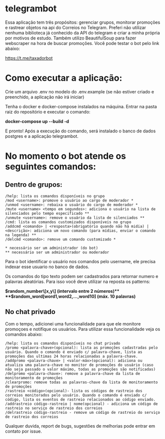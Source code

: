 # telegrambot

Essa aplicação tem três propósitos: gerenciar grupos, monitorar promoções e rastrear objetos na api do Correios no Telegram. Preferi não utilizar nenhuma biblioteca já conhecido da API do telegram e criar a minha própria por motivos de estudo. Também utilizo BeautifulSoup para fazer webscraper na hora de buscar promoções. Você pode testar o bot pelo link abaixo:

https://t.me/taxadorbot

# Como executar a aplicação:
Crie um arquivo .env no modelo do .env.example (se não estiver criado e preenchido, a aplicação não irá iniciar)

Tenha o docker e docker-compose instalados na máquina. Entrar na pasta raiz do repositório e executar o comando: 

**docker-compose up --build -d**

E pronto! Após a execução do comando, será instalado o banco de dados postgres e a aplicação telegrambot.

# No momento o bot atende os seguintes comandos:

## Dentro de grupos:
```
/help: lista os comandos disponíveis no grupo
/mod <username>: promove o usuário ao cargo de moderador *
/unmod <username>: rebaixa o usuário do cargo de moderador *
/mute <username> <tempo em segundos>: adiciona o usuário na lista de silenciados pelo tempo especificado **
/unmute <username>: remove o usuário da lista de silenciados **
/cmd: lista os comandos customizados disponíveis no grupo
/addcmd <comando> | <resposta>(obrigatório quando não há midia) | <descrição>: adiciona um novo comando (para mídias, enviar o comando na legenda) **
/delcmd <comando>: remove um comando customizado *

* necessário ser um administrador (do bot)
** necessário ser um administrador ou moderador
```

Para o bot identificar o usuário nos comandos pelo username, ele precisa indexar esse usuario no banco de dados.

Os comandos do tipo texto podem ser cadastrados para retornar numero e palavras aleatórias. Para isso você deve utilizar na reposta os patterns:

**$random_number\[x,y\] (intervalo entre 2 números)**
**$random_word\[word1,word2,...,word10\] (máx. 10 palavras)**

## No chat privado

Com o tempo, adicionei uma funcionalidade para que ele monitore promoçoes e notifique os usuários. Para utilizar essa funcionalidade veja os comandos abaixo:
```
/help: lista os comandos disponíveis no chat privado
/promo <palavra-chave>(opcional): lista as promoções cadastradas pelo usuário. Quando o comando é enviado c/ palavra-chave, lista as promoções das ultimas 24 horas relacionadas a palavra-chave.
/addpromo <palavra-chave> | <valor-máx>(opcional): adiciona ou atualiza uma palavra-chave no monitor de promoções do usuário (caso não seja passado o valor máximo, todas as promoções são notificadas)
/delpromo <palavra-chave>: remove a palavra-chave da lista de monitoramento de promoções
/clearpromo: remove todas as palavras-chave da lista de monitoramento de promoções
/rastreio <código>(opcional)- lista os códigos de rastreio dos correios monitorados pelo usuário. Quando o comando é enviado c/ código, lista os eventos de rastreio relacionados ao código enviado.
/addrastreio código-rastreio | nome(opcional) - adiciona um código de rastreio no serviço de rastreio dos correios
/delrastreio código-rastreio - remove um código de rastreio do serviço de rastreio dos correios
```

Qualquer duvida, report de bugs, sugestões de melhorias pode entrar em contato por issue.
